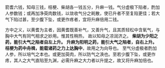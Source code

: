 箭耆六钱，知母三钱，桔梗、柴胡各一钱五分，升麻一钱。气分虚极下陷者，酌加人参数钱；或再加净萸肉数钱，以敛收气分之耗散，使已升者不至复陷更佳；若大气下陷过甚，至少腹下坠，或更作疼者，宜将升麻倍用二钱。


方中之义，以黄耆为主者，因黄耆既善补气，又善升气，且其质轻松中含氧气，与胸中大气有同气相求之妙用。惟其性稍热，
故以知母之凉润济之。
**柴胡为少阳之药，能引大气之陷者自左上升。**
**升麻为阳明之药，能引大气之陷者，自右上升。**
**桔梗为药中舟楫，能载诸药之力上达胸中**，故用之为向导也。
至气分虚极者酌加人参，所以培气之本也。或更加萸肉，所以防气之涣也。至若少腹下坠，或更作疼，其人之大气直陷至九渊，必需升麻之大力者以升提之，故又将升麻加倍也。